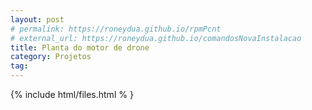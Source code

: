 ```yaml
---
layout: post
# permalink: https://roneydua.github.io/rpmPcnt
# external_url: https://roneydua.github.io/comandosNovaInstalacao
title: Planta do motor de drone
category: Projetos
tag:
---
```

{% include html/files.html % }
